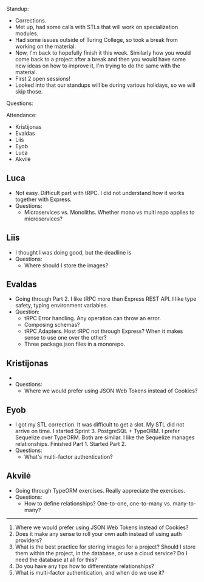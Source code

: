 Standup:

  - Corrections.
  - Met up, had some calls with STLs that will work on specialization modules.
  - Had some issues outside of Turing College, so took a break from working on the material.
  - Now, I'm back to hopefully finish it this week. Similarly how you would come back to a project after a break and then you would have some new ideas on how to improve it, I'm trying to do the same with the material.
  - First 2 open sessions!
  - Looked into that our standups will be during various holidays, so we will skip those.

Questions:
  <!-- - What could you do to mitigate XSS attacks? -->

Attendance:
  - Kristijonas
  - Evaldas
  - Liis
  - Eyob
  - Luca
  - Akvilė

## Luca
- Not easy. Difficult part with tRPC. I did not understand how it works together with Express.
- Questions:
  - Microservices vs. Monoliths. Whether mono vs multi repo applies to microservices?

## Liis

- I thought I was doing good, but the deadline is
- Questions:
  - Where should I store the images?

## Evaldas

- Going through Part 2. I like tRPC more than Express REST API. I like type safety, typing environment variables.
- Question:
  - tRPC Error handling. Any operation can throw an error.
  - Composing schemas?
  - tRPC Adapters. Host tRPC not through Express? When it makes sense to use one over the other?
  - Three package.json files in a monorepo.

## Kristijonas

-
- Questions:
  - Where we would prefer using JSON Web Tokens instead of Cookies?

## Eyob

- I got my STL correction. It was difficult to get a slot. My STL did not arrive on time. I started Sprint 3. PostgreSQL + TypeORM. I prefer Sequelize over TypeORM. Both are similar. I like the Sequelize manages relationships. Finished Part 1. Started Part 2.
- Questions:
  - What's multi-factor authentication?

## Akvilė

- Going through TypeORM exercises. Really appreciate the exercises.
- Questions:
  - How to define relationships? One-to-one, one-to-many vs. many-to-many?

---

1. Where we would prefer using JSON Web Tokens instead of Cookies?
2. Does it make any sense to roll your own auth instead of using auth providers?
3. What is the best practice for storing images for a project? Should I store them within the project, in the database, or use a cloud service? Do I need the database at all for this?
4. Do you have any tips how to differentiate relationships?
5. What is multi-factor authentication, and when do we use it?
